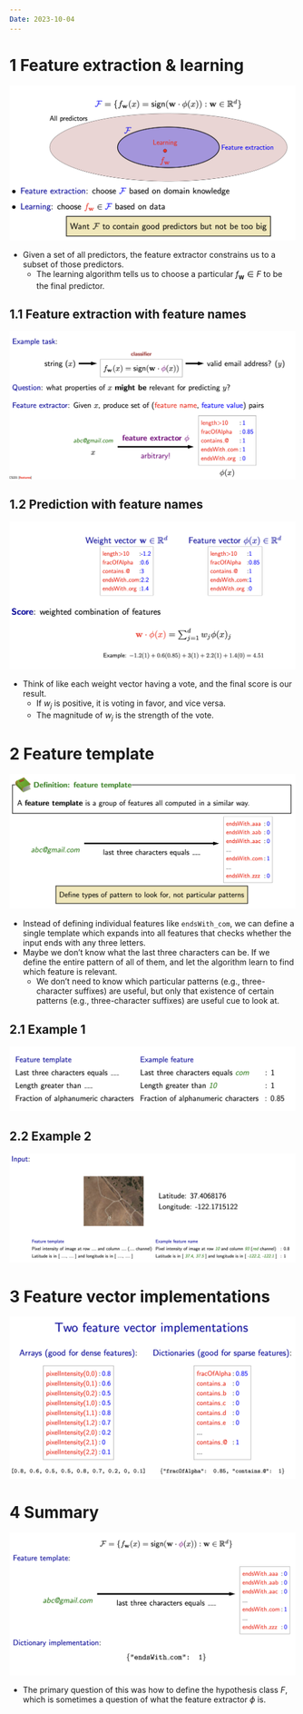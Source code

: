 ```yaml
---
Date: 2023-10-04
---
```

# 1 Feature extraction & learning

![Untitled 96.png](../../attachments/Untitled%2096.png)

- Given a set of all predictors, the feature extractor constrains us to a subset of those predictors.
    - The learning algorithm tells us to choose a particular $f_{\mathbf w} \in F$﻿ to be the final predictor.

## 1.1 Feature extraction with feature names

![Untitled 1 63.png](../../attachments/Untitled%201%2063.png)

## 1.2 Prediction with feature names

![Untitled 2 63.png](../../attachments/Untitled%202%2063.png)

- Think of like each weight vector having a vote, and the final score is our result.
    - If $w_j$﻿ is positive, it is voting in favor, and vice versa.
    - The magnitude of $w_j$﻿ is the strength of the vote.

# 2 Feature template

![Untitled 3 63.png](../../attachments/Untitled%203%2063.png)

- Instead of defining individual features like `endsWith_com`, we can define a single template which expands into all features that checks whether the input ends with any three letters.
- Maybe we don’t know what the last three characters can be. If we define the entire pattern of all of them, and let the algorithm learn to find which feature is relevant.
    - We don’t need to know which particular patterns (e.g., three-character suffixes) are useful, but only that existence of certain patterns (e.g., three-character suffixes) are useful cue to look at.

## 2.1 Example 1

![Untitled 4 62.png](../../attachments/Untitled%204%2062.png)

## 2.2 Example 2

![Untitled 5 62.png](../../attachments/Untitled%205%2062.png)

# 3 Feature vector implementations

![Untitled 6 61.png](../../attachments/Untitled%206%2061.png)

# 4 Summary

![Untitled 7 60.png](../../attachments/Untitled%207%2060.png)

- The primary question of this was how to define the hypothesis class $F$﻿, which is sometimes a question of what the feature extractor $\phi$﻿ is.